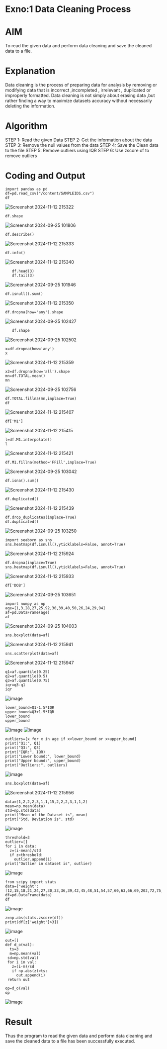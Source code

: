 # Exno:1 Data Cleaning Process

# AIM
To read the given data and perform data cleaning and save the cleaned data to a file.

# Explanation
Data cleaning is the process of preparing data for analysis by removing or modifying data that is incorrect ,incompleted , irrelevant , duplicated or improperly formatted. Data cleaning is not simply about erasing data ,but rather finding a way to maximize datasets accuracy without necessarily deleting the information.

# Algorithm
STEP 1: Read the given Data
STEP 2: Get the information about the data
STEP 3: Remove the null values from the data
STEP 4: Save the Clean data to the file
STEP 5: Remove outliers using IQR
STEP 6: Use zscore of to remove outliers

# Coding and Output

   ~~~
   import pandas as pd
   df=pd.read_csv("/content/SAMPLEIDS.csv")
   df
   ~~~
![Screenshot 2024-11-12 215322](https://github.com/user-attachments/assets/7f408fab-8aec-4ef3-8b4d-5ddb4803a25b)
   ~~~
   df.shape
~~~
   ![Screenshot 2024-09-25 101806](https://github.com/user-attachments/assets/af5098d4-b7f8-4d52-ad9e-83aae485dd1c)
   ~~~
   df.describe()
~~~
![Screenshot 2024-11-12 215333](https://github.com/user-attachments/assets/1264cd6f-6268-41ec-93ff-4f2ac5d8ad71)
   ~~~
   df.info()
~~~
![Screenshot 2024-11-12 215340](https://github.com/user-attachments/assets/18754492-5b5a-4ec6-a5ce-0678ec3c90d9)
~~~
   df.head(3)
   df.tail(3)
~~~
   ![Screenshot 2024-09-25 101946](https://github.com/user-attachments/assets/a0fce84f-5c78-4bdd-8aa4-aa12d59c67c5)
   ~~~
   df.isnull().sum()
   ~~~
![Screenshot 2024-11-12 215350](https://github.com/user-attachments/assets/52f5c301-64d7-455c-81d9-c9df8808452c)
   ~~~
   df.dropna(how='any').shape
~~~
   ![Screenshot 2024-09-25 102427](https://github.com/user-attachments/assets/00fbc1ec-99cd-4f5a-ba37-956ce9db1ffb)
~~~
   df.shape
~~~
   ![Screenshot 2024-09-25 102502](https://github.com/user-attachments/assets/59ab9325-ac1b-40e7-a009-b8dc88aa0e7f)
   ~~~
   x=df.dropna(how='any')
   x
   ~~~
![Screenshot 2024-11-12 215359](https://github.com/user-attachments/assets/26ff49a3-9013-445c-bb2a-9e1a3718d980)
   ~~~
   x2=df.dropna(how='all').shape
   mn=df.TOTAL.mean()
   mn
~~~
   ![Screenshot 2024-09-25 102756](https://github.com/user-attachments/assets/aa5a00b2-c03c-4e39-b1c7-0e1ebd454a9b)
   ~~~
   df.TOTAL.fillna(mn,inplace=True)
   df
~~~
![Screenshot 2024-11-12 215407](https://github.com/user-attachments/assets/82df7255-ab3e-442a-ba2c-0da4420d8fd4)
   ~~~
   df['M1']
~~~
![Screenshot 2024-11-12 215415](https://github.com/user-attachments/assets/696a3d90-8fec-4cda-b05b-e74ca1366242)
   ~~~
   l=df.M1.interpolate()
   l
~~~
![Screenshot 2024-11-12 215421](https://github.com/user-attachments/assets/04cc1cfa-cc35-488b-9907-27b1a579f0f1)
   ~~~
   df.M1.fillna(method='FFill',inplace=True)
~~~
   ![Screenshot 2024-09-25 103042](https://github.com/user-attachments/assets/0969e621-90f8-4eac-99c0-a986b033a988)
   ~~~
   df.isna().sum()
~~~
![Screenshot 2024-11-12 215430](https://github.com/user-attachments/assets/5dd7aa51-c5d0-4a07-b543-30820457c261)
   ~~~
   df.duplicated()
~~~
![Screenshot 2024-11-12 215439](https://github.com/user-attachments/assets/dad65c8f-ae76-47ba-a910-a06dd275d2b5)
   ~~~
   df.drop_duplicates(inplace=True)
   df.duplicated()
~~~
   ![Screenshot 2024-09-25 103250](https://github.com/user-attachments/assets/ea9affc3-f18b-4e96-991a-87fad6b39552)
   ~~~
   import seaborn as sns
   sns.heatmap(df.isnull(),yticklabels=False, annot=True)
~~~
![Screenshot 2024-11-12 215924](https://github.com/user-attachments/assets/410e2c24-b355-4199-a405-8fd024eba27e)
   ~~~
   df.dropna(inplace=True)
   sns.heatmap(df.isnull(),yticklabels=False, annot=True)
~~~
![Screenshot 2024-11-12 215933](https://github.com/user-attachments/assets/1ae54a10-9483-43c2-8736-1569c25373d1)
   ~~~
   df['DOB']
~~~
   ![Screenshot 2024-09-25 103651](https://github.com/user-attachments/assets/7700627c-cd9d-4099-8260-c1b2552eb01a)
   ~~~
   import numpy as np
   age=[1,3,28,27,25,92,30,39,40,50,26,24,29,94]
   af=pd.DataFrame(age)
   af
~~~
   ![Screenshot 2024-09-25 104003](https://github.com/user-attachments/assets/ac85063c-012d-4ce3-ba80-ce8714a0c324)
   ~~~
   sns.boxplot(data=af)
~~~
![Screenshot 2024-11-12 215941](https://github.com/user-attachments/assets/5dd8c65c-06d3-4ccb-968d-bf360ab77163)
   ~~~
   sns.scatterplot(data=af)
~~~
![Screenshot 2024-11-12 215947](https://github.com/user-attachments/assets/ba42fa26-72f6-40e4-a9e6-81598ccd619f)
   ~~~
   q1=af.quantile(0.25)
   q2=af.quantile(0.5)
   q3=af.quantile(0.75)
   iqr=q3-q1
   iqr
~~~
   ![image](https://github.com/user-attachments/assets/dd21765d-035d-478e-a48a-656cc2daa9fb)
   ~~~
   lower_bound=Q1-1.5*IQR
   upper_bound=Q3+1.5*IQR
   lower_bound
   upper_bound
~~~
   ![image](https://github.com/user-attachments/assets/9b8605f8-75e4-4a2c-83ac-4a763f01f3e3)
   ![image](https://github.com/user-attachments/assets/3d101ca5-286b-4271-a526-832b1a4ac8c1)
   ~~~
   outliers=[x for x in age if x<lower_bound or x>upper_bound]
   print("Q1:", Q1)
   print("Q3:", Q3)
   print("IQR:", IQR)
   print("Lower bound:", lower_bound)
   print("Upper bound:", upper_bound)
   print("Outliers:", outliers)
~~~
   ![image](https://github.com/user-attachments/assets/b2ae0b45-492f-453e-8d9d-518d8c4efce1)
   ~~~
   sns.boxplot(data=af)
~~~
![Screenshot 2024-11-12 215956](https://github.com/user-attachments/assets/d4ade610-bc07-47a5-8e47-0557e230696c)
   ~~~
   data=[1,2,2,2,3,1,1,15,2,2,2,3,1,1,2]
   mean=np.mean(data)
   std=np.std(data)
   print("Mean of the Dataset is", mean)
   print("Std. Deviation is", std)
~~~
   ![image](https://github.com/user-attachments/assets/1f020114-11fc-4b63-85ad-47502082d997)
   ~~~
   threshold=3
   outlier=[]
   for i in data:
     z=(i-mean)/std
     if z>threshold:
       outlier.append(i)
   print("Outlier in dataset is", outlier)
~~~
   ![image](https://github.com/user-attachments/assets/ac8509d2-2750-4325-842b-24a7f558b4c6)
   ~~~
   from scipy import stats
   data={'weight':[12,15,18,21,24,27,30,33,36,39,42,45,48,51,54,57,60,63,66,69,202,72,75,78,81,84,232,87,90,93,96,99,258]}
   df=pd.DataFrame(data)
   df
~~~
   ![image](https://github.com/user-attachments/assets/b6d3851f-b5e4-4a73-b4c3-acfc618acf46)
   ~~~
   z=np.abs(stats.zscore(df))
   print(df[z['weight']>3])
~~~
   ![image](https://github.com/user-attachments/assets/916889c8-5dc1-432a-ad2a-622bafaf8d0b)
   ~~~
   out=[]
   def d_o(val):
     ts=3
     m=np.mean(val)
    sd=np.std(val)
    for i in val:
      z=(i-m)/sd
      if np.abs(z)>ts:
        out.append(i)
    return out

   op=d_o(val)
   op
~~~
   ![image](https://github.com/user-attachments/assets/a26af9ce-8bdf-4122-8205-2b996c96cb76)


# Result
Thus the program to read the given data and perform data cleaning and save the cleaned data to a file has been successfully executed.
